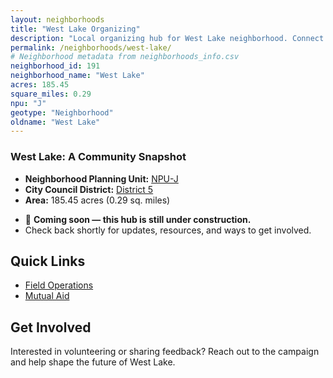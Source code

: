 ```yaml
---
layout: neighborhoods
title: "West Lake Organizing"
description: "Local organizing hub for West Lake neighborhood. Connect with field operations, mutual aid, and community organizing efforts."
permalink: /neighborhoods/west-lake/
# Neighborhood metadata from neighborhoods_info.csv
neighborhood_id: 191
neighborhood_name: "West Lake"
acres: 185.45
square_miles: 0.29
npu: "J"
geotype: "Neighborhood"
oldname: "West Lake"
---
```


### **West Lake: A Community Snapshot**

  * **Neighborhood Planning Unit:** [NPU-J](https://www.atlantaga.gov/government/departments/city-planning/neighborhood-planning-units/neighborhood-and-npu-contacts)
  * **City Council District:** [District 5](https://citycouncil.atlantaga.gov/council-members)
  * **Area:** 185.45 acres (0.29 sq. miles)

- 🚧 **Coming soon — this hub is still under construction.**
- Check back shortly for updates, resources, and ways to get involved.

## Quick Links

- [Field Operations](./field-ops/)
- [Mutual Aid](./mutual-aid/)

## Get Involved

Interested in volunteering or sharing feedback? Reach out to the campaign and help shape the future of West Lake.
